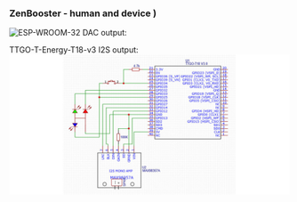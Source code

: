 ### ZenBooster - human and device )
ESP-WROOM-32 DAC output:
<img align="left" src="https://repository-images.githubusercontent.com/528599757/c50f149a-702b-4de3-976e-ba768c6d971d">

TTGO-T-Energy-T18-v3 I2S output:
<img align="left" src="https://github.com/zenbooster/zenbooster/blob/main/doc/t18-v3.jpg?raw=true">
<!--
👋
**zenbooster/zenbooster** is a ✨ _special_ ✨ repository because its `README.md` (this file) appears on your GitHub profile.

Here are some ideas to get you started:

- 🔭 I’m currently working on ...
- 🌱 I’m currently learning ...
- 👯 I’m looking to collaborate on ...
- 🤔 I’m looking for help with ...
- 💬 Ask me about ...
- 📫 How to reach me: ...
- 😄 Pronouns: ...
- ⚡ Fun fact: ...
-->
